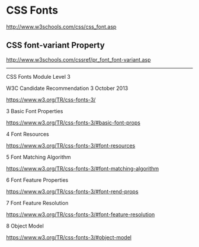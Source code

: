# CSS Fonts  


http://www.w3schools.com/css/css_font.asp  




## CSS font-variant Property

http://www.w3schools.com/cssref/pr_font_font-variant.asp  


*********************************************************************



CSS Fonts Module Level 3

W3C Candidate Recommendation 3 October 2013


https://www.w3.org/TR/css-fonts-3/  






3 Basic Font Properties

https://www.w3.org/TR/css-fonts-3/#basic-font-props


4 Font Resources

https://www.w3.org/TR/css-fonts-3/#font-resources


5 Font Matching Algorithm

https://www.w3.org/TR/css-fonts-3/#font-matching-algorithm



6 Font Feature Properties

https://www.w3.org/TR/css-fonts-3/#font-rend-props


7 Font Feature Resolution

https://www.w3.org/TR/css-fonts-3/#font-feature-resolution


8 Object Model

https://www.w3.org/TR/css-fonts-3/#object-model






















